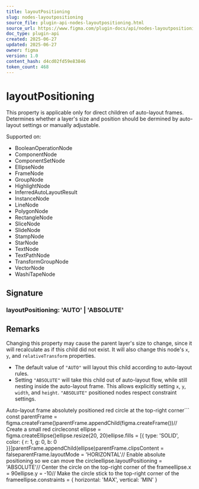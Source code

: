 ```yaml
---
title: layoutPositioning
slug: nodes-layoutpositioning
source_file: plugin-api-nodes-layoutpositioning.html
source_url: https://www.figma.com/plugin-docs/api/nodes-layoutpositioning/
doc_type: plugin-api
created: 2025-06-27
updated: 2025-06-27
owner: figma
version: 1.0
content_hash: d4cd02fd59e83846
token_count: 468
---
```

# layoutPositioning

This property is applicable only for direct children of auto-layout frames. Determines whether a layer's size and position should be dermined by auto-layout settings or manually adjustable.

 Supported on:

- BooleanOperationNode
- ComponentNode
- ComponentSetNode
- EllipseNode
- FrameNode
- GroupNode
- HighlightNode
- InferredAutoLayoutResult
- InstanceNode
- LineNode
- PolygonNode
- RectangleNode
- SliceNode
- SlideNode
- StampNode
- StarNode
- TextNode
- TextPathNode
- TransformGroupNode
- VectorNode
- WashiTapeNode

## Signature

### layoutPositioning: 'AUTO' | 'ABSOLUTE'

## Remarks

Changing this property may cause the parent layer's size to change, since it will recalculate as if this child did not exist. It will also change this node's `x`, `y`, and `relativeTransform` properties.

- The default value of `"AUTO"` will layout this child according to auto-layout rules.
- Setting `"ABSOLUTE"` will take this child out of auto-layout flow, while still nesting inside the auto-layout frame. This allows explicitly setting `x`, `y`, `width`, and `height`. `"ABSOLUTE"` positioned nodes respect constraint settings.

Auto-layout frame absolutely positioned red circle at the top-right corner```
const parentFrame = figma.createFrame()parentFrame.appendChild(figma.createFrame())// Create a small red circleconst ellipse = figma.createEllipse()ellipse.resize(20, 20)ellipse.fills = [{ type: 'SOLID', color: { r: 1, g: 0, b: 0 }}]parentFrame.appendChild(ellipse)parentFrame.clipsContent = falseparentFrame.layoutMode = 'HORIZONTAL'// Enable absolute positioning so we can move the circleellipse.layoutPositioning = 'ABSOLUTE'// Center the circle on the top-right corner of the frameellipse.x = 90ellipse.y = -10// Make the circle stick to the top-right corner of the frameellipse.constraints = { horizontal: 'MAX', vertical: 'MIN' }
```